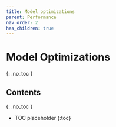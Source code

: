 ```yaml
---
title: Model optimizations
parent: Performance
nav_order: 2
has_children: true
---
```


# Model Optimizations
{: .no_toc }

## Contents
{: .no_toc }

* TOC placeholder
{:toc}